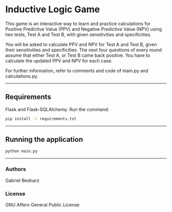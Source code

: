 # Inductive Logic Game

This game is an interactive way to learn and practice calculations for 
Positive Predictive Value (PPV) and Negative Predictive Value (NPV) using 
two tests, Test A and Test B, with given sensitivities and specificities.

You will be asked to calculate PPV and NPV for Test A and Test B,
given their sensitivities and specificities. The next four questions
of every round assume that either Test A, or Test B came back positive.
You have to calculate the updated PPV and NPV for each case.

For further information, refer to comments and code of main.py and calculations.py.

---

## Requirements

Flask and Flask-SQLAlchemy. Run the command:

```bash
pip install -r requirements.txt
```

---

## Running the application

```bash
python main.py
```

---

### Authors

Gabriel Bednarz

### License

GNU Affero General Public License


